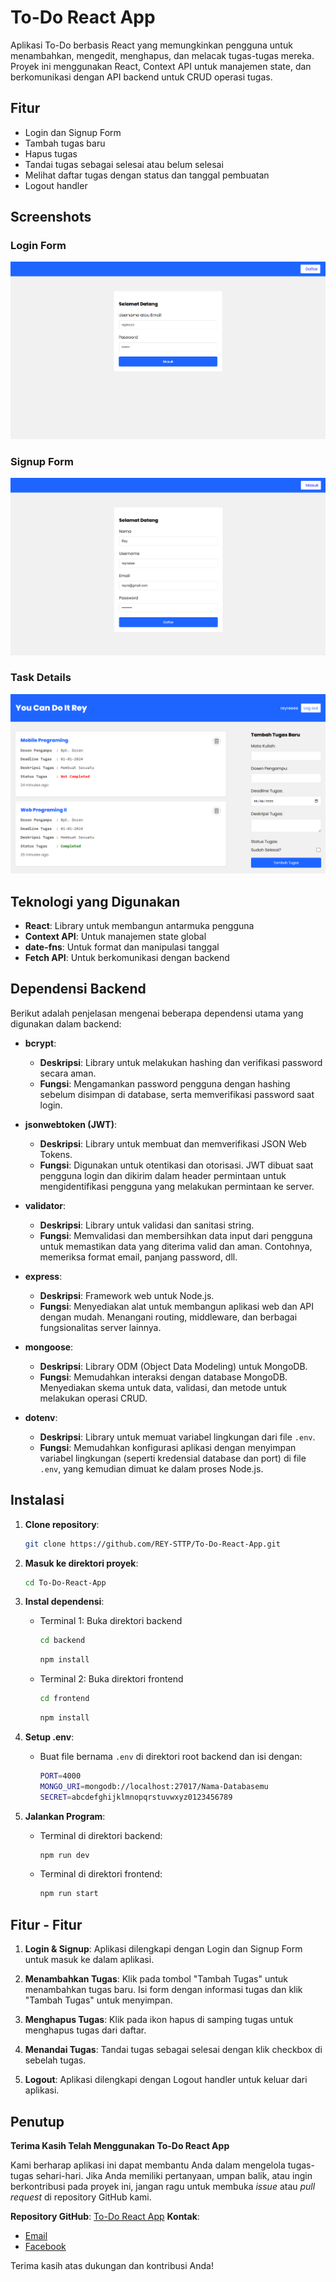 # To-Do React App

Aplikasi To-Do berbasis React yang memungkinkan pengguna untuk menambahkan, mengedit, menghapus, dan melacak tugas-tugas mereka. Proyek ini menggunakan React, Context API untuk manajemen state, dan berkomunikasi dengan API backend untuk CRUD operasi tugas.

## Fitur

- Login dan Signup Form
- Tambah tugas baru
- Hapus tugas
- Tandai tugas sebagai selesai atau belum selesai
- Melihat daftar tugas dengan status dan tanggal pembuatan
- Logout handler

## Screenshots

### Login Form
![Login Form](screenshot/Login-Form.png)

### Signup Form
![Signup Form](screenshot/Signup-Form.png)

### Task Details
![Task Details](screenshot/Task-Details.png)

## Teknologi yang Digunakan

- **React**: Library untuk membangun antarmuka pengguna
- **Context API**: Untuk manajemen state global
- **date-fns**: Untuk format dan manipulasi tanggal
- **Fetch API**: Untuk berkomunikasi dengan backend

## Dependensi Backend

Berikut adalah penjelasan mengenai beberapa dependensi utama yang digunakan dalam backend:

- **bcrypt**: 
  - **Deskripsi**: Library untuk melakukan hashing dan verifikasi password secara aman.
  - **Fungsi**: Mengamankan password pengguna dengan hashing sebelum disimpan di database, serta memverifikasi password saat login.

- **jsonwebtoken (JWT)**:
  - **Deskripsi**: Library untuk membuat dan memverifikasi JSON Web Tokens.
  - **Fungsi**: Digunakan untuk otentikasi dan otorisasi. JWT dibuat saat pengguna login dan dikirim dalam header permintaan untuk mengidentifikasi pengguna yang melakukan permintaan ke server.

- **validator**:
  - **Deskripsi**: Library untuk validasi dan sanitasi string.
  - **Fungsi**: Memvalidasi dan membersihkan data input dari pengguna untuk memastikan data yang diterima valid dan aman. Contohnya, memeriksa format email, panjang password, dll.

- **express**:
  - **Deskripsi**: Framework web untuk Node.js.
  - **Fungsi**: Menyediakan alat untuk membangun aplikasi web dan API dengan mudah. Menangani routing, middleware, dan berbagai fungsionalitas server lainnya.

- **mongoose**:
  - **Deskripsi**: Library ODM (Object Data Modeling) untuk MongoDB.
  - **Fungsi**: Memudahkan interaksi dengan database MongoDB. Menyediakan skema untuk data, validasi, dan metode untuk melakukan operasi CRUD.

- **dotenv**:
  - **Deskripsi**: Library untuk memuat variabel lingkungan dari file `.env`.
  - **Fungsi**: Memudahkan konfigurasi aplikasi dengan menyimpan variabel lingkungan (seperti kredensial database dan port) di file `.env`, yang kemudian dimuat ke dalam proses Node.js.


## Instalasi

1. **Clone repository**:

    ```bash
    git clone https://github.com/REY-STTP/To-Do-React-App.git
    ```

2. **Masuk ke direktori proyek**:

    ```bash
    cd To-Do-React-App
    ```

3. **Instal dependensi**:

    - Terminal 1: Buka direktori backend

        ```bash
        cd backend
        ```
        ```bash
        npm install
        ```

    - Terminal 2: Buka direktori frontend

        ```bash
        cd frontend
        ```
        ```bash
        npm install
        ```

4. **Setup .env**:

    - Buat file bernama `.env` di direktori root backend dan isi dengan:

        ```bash
        PORT=4000
        MONGO_URI=mongodb://localhost:27017/Nama-Databasemu
        SECRET=abcdefghijklmnopqrstuvwxyz0123456789
        ```

5. **Jalankan Program**:

    - Terminal di direktori backend:

        ```bash
        npm run dev
        ```

    - Terminal di direktori frontend:
    
        ```bash
        npm run start
        ```

## Fitur - Fitur

1. **Login & Signup**: Aplikasi dilengkapi dengan Login dan Signup Form untuk masuk ke dalam aplikasi.

2. **Menambahkan Tugas**: Klik pada tombol "Tambah Tugas" untuk menambahkan tugas baru. Isi form dengan informasi tugas dan klik "Tambah Tugas" untuk menyimpan.

3. **Menghapus Tugas**: Klik pada ikon hapus di samping tugas untuk menghapus tugas dari daftar.

4. **Menandai Tugas**: Tandai tugas sebagai selesai dengan klik checkbox di sebelah tugas.

5. **Logout**: Aplikasi dilengkapi dengan Logout handler untuk keluar dari aplikasi.

## Penutup

**Terima Kasih Telah Menggunakan To-Do React App**

Kami berharap aplikasi ini dapat membantu Anda dalam mengelola tugas-tugas sehari-hari. Jika Anda memiliki pertanyaan, umpan balik, atau ingin berkontribusi pada proyek ini, jangan ragu untuk membuka *issue* atau *pull request* di repository GitHub kami.

**Repository GitHub**: [To-Do React App](https://github.com/REY-STTP/To-Do-React-App.git)
**Kontak**: 
  - <a href="mailto:rey.zakaria123@gmail.com">Email</a>
  - <a href="https://www.facebook.com/reyvaldi.zakaria.18" target="_blank">Facebook</a>

Terima kasih atas dukungan dan kontribusi Anda!